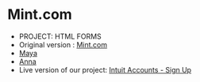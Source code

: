 # Mint.com
 <ul> 
    <li>PROJECT: HTML FORMS</li>
    <li>Original version : <a href="https://accounts.intuit.com/signup.html?offering_id=Intuit.ifs.mint&namespace_id=50000026&redirect_url=https%3A%2F%2Fmint.intuit.com%2Foverview.event%3Ftask%3DS#">Mint.com</a></li>
    <li><a href="https://github.com/maya88en">Maya</a></li>
    <li><a href="https://github.com/Anna-Myzukina">Anna</a></li>
    <li>Live version of our project: <a href="#">Intuit Accounts - Sign Up</a></li>
 </ul>